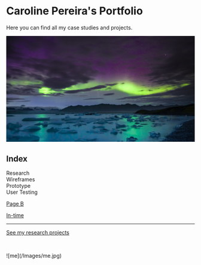 # Caroline Pereira's Portfolio

Here you can find all my case studies and projects.

![Myimage](/Images/myimage.jpg.jpg)

## Index

Research  
Wireframes  
Prototype  
User Testing

[Page B](./b.md)

[In-time](https://github.com/ux-me/intime)

---------------------------------------------------

[See my research projects](/Design/Research.md) 
<p>&nbsp;</p>
![me](/Images/me.jpg)
